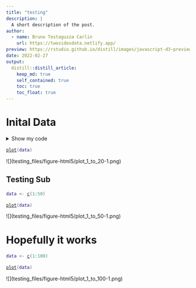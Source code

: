 ```yaml
---
title: "testing"
description: |
  A short description of the post.
author:
  - name: Bruno Testaguzza Carlin
    url: https://twosidesdata.netlify.app/
preview: https://rstudio.github.io/distill/images/javascript-d3-preview.png
date: 2022-02-27
output:
  distill::distill_article:
    keep_md: true
    self_contained: true
    toc: true
    toc_float: true
---
```



# Inital Data



<div class="layout-chunk" data-layout="l-body">
<details>
<summary>Show my code</summary>
<div class="sourceCode"><pre class="sourceCode r"><code class="sourceCode r"><span class='va'>data</span> <span class='op'>&lt;-</span> <span class='fu'><a href='https://rdrr.io/r/base/c.html'>c</a></span><span class='op'>(</span><span class='fl'>1</span><span class='op'>:</span><span class='fl'>20</span><span class='op'>)</span>
</code></pre></div>

</details>

</div>


<div class="layout-chunk" data-layout="l-body">
<div class="sourceCode"><pre class="sourceCode r"><code class="sourceCode r"><span class='fu'><a href='https://rdrr.io/r/graphics/plot.default.html'>plot</a></span><span class='op'>(</span><span class='va'>data</span><span class='op'>)</span>
</code></pre></div>
![](testing_files/figure-html5/plot_1_to_20-1.png)<!-- -->

</div>



## Testing Sub


<div class="layout-chunk" data-layout="l-body">
<div class="sourceCode"><pre class="sourceCode r"><code class="sourceCode r"><span class='va'>data</span> <span class='op'>&lt;-</span> <span class='fu'><a href='https://rdrr.io/r/base/c.html'>c</a></span><span class='op'>(</span><span class='fl'>1</span><span class='op'>:</span><span class='fl'>50</span><span class='op'>)</span>
</code></pre></div>

</div>


<div class="layout-chunk" data-layout="l-body">
<div class="sourceCode"><pre class="sourceCode r"><code class="sourceCode r"><span class='fu'><a href='https://rdrr.io/r/graphics/plot.default.html'>plot</a></span><span class='op'>(</span><span class='va'>data</span><span class='op'>)</span>
</code></pre></div>
![](testing_files/figure-html5/plot_1_to_50-1.png)<!-- -->

</div>



# Hopefully it works


<div class="layout-chunk" data-layout="l-body">
<div class="sourceCode"><pre class="sourceCode r"><code class="sourceCode r"><span class='va'>data</span> <span class='op'>&lt;-</span> <span class='fu'><a href='https://rdrr.io/r/base/c.html'>c</a></span><span class='op'>(</span><span class='fl'>1</span><span class='op'>:</span><span class='fl'>100</span><span class='op'>)</span>
</code></pre></div>

</div>


<div class="layout-chunk" data-layout="l-body">
<div class="sourceCode"><pre class="sourceCode r"><code class="sourceCode r"><span class='fu'><a href='https://rdrr.io/r/graphics/plot.default.html'>plot</a></span><span class='op'>(</span><span class='va'>data</span><span class='op'>)</span>
</code></pre></div>
![](testing_files/figure-html5/plot_1_to_100-1.png)<!-- -->

</div>


```{.r .distill-force-highlighting-css}
```
